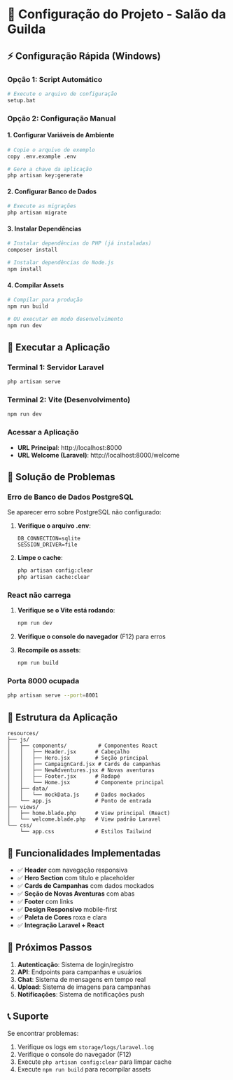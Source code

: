 # 🚀 Configuração do Projeto - Salão da Guilda

## ⚡ Configuração Rápida (Windows)

### Opção 1: Script Automático
```bash
# Execute o arquivo de configuração
setup.bat
```

### Opção 2: Configuração Manual

#### 1. Configurar Variáveis de Ambiente
```bash
# Copie o arquivo de exemplo
copy .env.example .env

# Gere a chave da aplicação
php artisan key:generate
```

#### 2. Configurar Banco de Dados
```bash
# Execute as migrações
php artisan migrate
```

#### 3. Instalar Dependências
```bash
# Instalar dependências do PHP (já instaladas)
composer install

# Instalar dependências do Node.js
npm install
```

#### 4. Compilar Assets
```bash
# Compilar para produção
npm run build

# OU executar em modo desenvolvimento
npm run dev
```

## 🎯 Executar a Aplicação

### Terminal 1: Servidor Laravel
```bash
php artisan serve
```

### Terminal 2: Vite (Desenvolvimento)
```bash
npm run dev
```

### Acessar a Aplicação
- **URL Principal**: http://localhost:8000
- **URL Welcome (Laravel)**: http://localhost:8000/welcome

## 🔧 Solução de Problemas

### Erro de Banco de Dados PostgreSQL
Se aparecer erro sobre PostgreSQL não configurado:

1. **Verifique o arquivo .env**:
   ```
   DB_CONNECTION=sqlite
   SESSION_DRIVER=file
   ```

2. **Limpe o cache**:
   ```bash
   php artisan config:clear
   php artisan cache:clear
   ```

### React não carrega
1. **Verifique se o Vite está rodando**:
   ```bash
   npm run dev
   ```

2. **Verifique o console do navegador** (F12) para erros

3. **Recompile os assets**:
   ```bash
   npm run build
   ```

### Porta 8000 ocupada
```bash
php artisan serve --port=8001
```

## 📁 Estrutura da Aplicação

```
resources/
├── js/
│   ├── components/          # Componentes React
│   │   ├── Header.jsx      # Cabeçalho
│   │   ├── Hero.jsx        # Seção principal
│   │   ├── CampaignCard.jsx # Cards de campanhas
│   │   ├── NewAdventures.jsx # Novas aventuras
│   │   ├── Footer.jsx      # Rodapé
│   │   └── Home.jsx        # Componente principal
│   ├── data/
│   │   └── mockData.js     # Dados mockados
│   └── app.js              # Ponto de entrada
├── views/
│   ├── home.blade.php      # View principal (React)
│   └── welcome.blade.php   # View padrão Laravel
└── css/
    └── app.css             # Estilos Tailwind
```

## 🎨 Funcionalidades Implementadas

- ✅ **Header** com navegação responsiva
- ✅ **Hero Section** com título e placeholder
- ✅ **Cards de Campanhas** com dados mockados
- ✅ **Seção de Novas Aventuras** com abas
- ✅ **Footer** com links
- ✅ **Design Responsivo** mobile-first
- ✅ **Paleta de Cores** roxa e clara
- ✅ **Integração Laravel + React**

## 🚀 Próximos Passos

1. **Autenticação**: Sistema de login/registro
2. **API**: Endpoints para campanhas e usuários
3. **Chat**: Sistema de mensagens em tempo real
4. **Upload**: Sistema de imagens para campanhas
5. **Notificações**: Sistema de notificações push

## 📞 Suporte

Se encontrar problemas:
1. Verifique os logs em `storage/logs/laravel.log`
2. Verifique o console do navegador (F12)
3. Execute `php artisan config:clear` para limpar cache
4. Execute `npm run build` para recompilar assets










